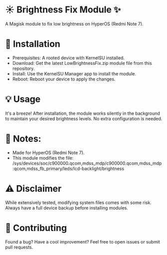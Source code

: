 # ☀️ Brightness Fix Module ✨
A Magisk module to fix low brightness on HyperOS (Redmi Note 7).

# 🚀 Installation
- Prerequisites: A rooted device with KernelSU installed.
- Download: Get the latest LowBrightnessFix.zip module file from this repository.
- Install: Use the KernelSU Manager app to install the module.
- Reboot: Reboot your device to apply the changes.

# 💡 Usage
It's a breeze! After installation, the module works silently in the background to maintain your desired brightness levels. No extra configuration is needed.

# 📝 Notes:
- Made for HyperOS (Redmi Note 7).
- This module modifies the file: /sys/devices/soc/c900000.qcom,mdss_mdp/c900000.qcom,mdss_mdp:qcom,mdss_fb_primary/leds/lcd-backlight/brightness

# ⚠️ Disclaimer
While extensively tested, modifying system files comes with some risk. Always have a full device backup before installing modules.

# 🤝 Contributing
Found a bug? Have a cool improvement? Feel free to open issues or submit pull requests.
